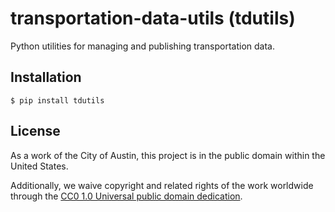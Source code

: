 # transportation-data-utils (tdutils)
Python utilities for managing and publishing transportation data.

## Installation
```
$ pip install tdutils
```
## License

As a work of the City of Austin, this project is in the public domain within the United States.

Additionally, we waive copyright and related rights of the work worldwide through the [CC0 1.0 Universal public domain dedication](https://creativecommons.org/publicdomain/zero/1.0/).
